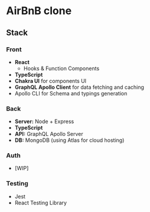 # AirBnB clone

## Stack

### Front

- **React**
  - Hooks & Function Components
- **TypeScript**
- **Chakra UI** for components UI
- **GraphQL Apollo Client** for data fetching and caching
- Apollo CLI for Schema and typings generation

### Back

- **Server:** Node + Express
- **TypeScript**
- **API:** GraphQL Apollo Server
- **DB:** MongoDB (using Atlas for cloud hosting)

### Auth

- [WIP]

### Testing

- Jest
- React Testing Library
